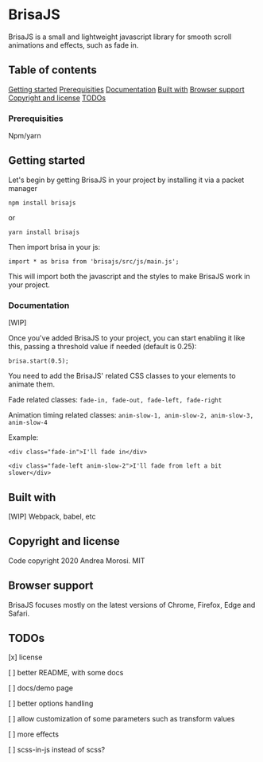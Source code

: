 # BrisaJS

BrisaJS is a small and lightweight javascript library for smooth scroll animations and effects, such as fade in.

## Table of contents

[Getting started](#getting-started)
[Prerequisities](#prerequisities)
[Documentation](#documentation)
[Built with](#built-with)
[Browser support](#browser-support)
[Copyright and license](#copyright-and-license)
[TODOs](#todos)

### Prerequisities

Npm/yarn

## Getting started

Let's begin by getting BrisaJS in your project by installing it via a packet manager

`npm install brisajs`

or

`yarn install brisajs`

Then import brisa in your js:

`import * as brisa from 'brisajs/src/js/main.js';`

This will import both the javascript and the styles to make BrisaJS work in your project.

### Documentation

[WIP]

Once you've added BrisaJS to your project, you can start enabling it like this, passing a threshold value if needed (default is 0.25):

`brisa.start(0.5);`

You need to add the BrisaJS' related CSS classes to your elements to animate them.

Fade related classes: `fade-in, fade-out, fade-left, fade-right`

Animation timing related classes: `anim-slow-1, anim-slow-2, anim-slow-3, anim-slow-4`

Example:

`<div class="fade-in">I'll fade in</div>`

`<div class="fade-left anim-slow-2">I'll fade from left a bit slower</div>`

## Built with

[WIP] Webpack, babel, etc

## Copyright and license

Code copyright 2020 Andrea Morosi. MIT

## Browser support

BrisaJS focuses mostly on the latest versions of Chrome, Firefox, Edge and Safari.

## TODOs

[x] license

[ ] better README, with some docs

[ ] docs/demo page

[ ] better options handling

[ ] allow customization of some parameters such as transform values

[ ] more effects

[ ] scss-in-js instead of scss?